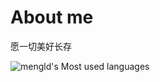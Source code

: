 # About me
愿一切美好长存

![mengld's Most used languages](https://github-readme-stats.vercel.app/api/top-langs?username=mengld&show_icons=true&count_private=true&theme=gotham)
